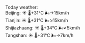 Today weather:  
Beijing: ☀️   🌡️+31°C 🌬️→15km/h  
Tianjin: ☀️   🌡️+31°C 🌬️↘15km/h  
Shijiazhuang: ☀️   🌡️+34°C 🌬️↙5km/h  
Tangshan: ☀️   🌡️+31°C 🌬️→7km/h  
